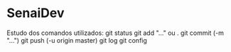 # SenaiDev
Estudo dos comandos utilizados: 
git status
git add "..." ou .
git commit (-m "...")
git push (-u origin master)
git log
git config
